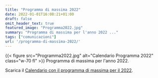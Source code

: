 ```yaml
---
title: "Programma di massima 2022"
date: 2022-01-01T16:08:21+01:00
draft: false
omit_header_text: true
featured_image: "Programma2022.jpg"
summary: "Programma di massima per l'anno 2022 ..."
tags: ["comunicazioni"]
url: '/programma-di-massima-2022/'
---
```


{{< figure src="Programma2022.jpg" alt="Calendario Programma 2022" class="w-70 fl" >}}
Programma di massima per l'anno 2022.

Scarica il [Calendario con il programma di massima per il 2022](Calendario2022.pdf).

